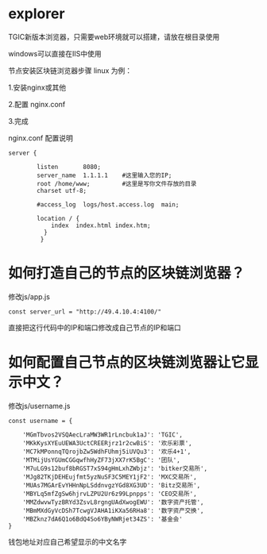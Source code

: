 # explorer

TGIC新版本浏览器，只需要web环境就可以搭建，请放在根目录使用

windows可以直接在IIS中使用

节点安装区块链浏览器步骤 linux 为例：

1.安装nginx或其他

2.配置 nginx.conf


3.完成

nginx.conf 配置说明

```
server {

        listen       8080;
        server_name  1.1.1.1    #这里输入您的IP;
        root /home/www;         #这里是写你文件存放的目录
        charset utf-8;

        #access_log  logs/host.access.log  main;

        location / {
            index  index.html index.htm;
          }
         }
```
# 如何打造自己的节点的区块链浏览器？

修改js/app.js
```
const server_url = "http://49.4.10.4:4100/"
```
直接把这行代码中的IP和端口修改成自己节点的IP和端口

# 如何配置自己节点的区块链浏览器让它显示中文？

修改js/username.js
```
const username = {

    'MGmTbvos2VSQAecLraMW3WR1rLncbuk1aJ': 'TGIC',
    'MKkKysXYEuUEWA3UctCREERjrz1r2cwBiS': '欢乐彩票',
    'MC7kMPonnqTQrojbZw5WdhFUhmj5iUVQu3': '欢乐4+1',
    'MTMijUsYGUmCGGqwfhHyZF73jXX7rK5BgC': '团队',
    'M7uLG9s12buf8bRGST7xS94gHmLxhZWbjz': 'bitker交易所',
    'MJg82TKjDEHEujfmt5yzNuSF3C5MEY1jF2': 'MXC交易所',
    'MUAs7MGArEvYHHnNpLSddnvgzYGd8XG3UD': 'Bitz交易所',
    'MBYLq5mfZgSw6hjrvLZPU2Ur6z99Lpnpps': 'CEO交易所',
    'MMZdwvwTyzBRYd3ZsvL8rgngUAdXwogEWU': '数字资产托管',
    'MBmMXdGyVcDSh7TcwgVJAHA1iKXa56RHa8': '数字资产交换',
    'MBZknz7dA6Q1o6BdQ4So6YByNWRjet34ZS': '基金会'
}
```

钱包地址对应自己希望显示的中文名字
